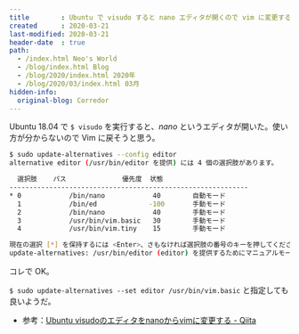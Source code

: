 ```yaml
---
title        : Ubuntu で visudo すると nano エディタが開くので vim に変更する
created      : 2020-03-21
last-modified: 2020-03-21
header-date  : true
path:
  - /index.html Neo's World
  - /blog/index.html Blog
  - /blog/2020/index.html 2020年
  - /blog/2020/03/index.html 03月
hidden-info:
  original-blog: Corredor
---
```


Ubuntu 18.04 で `$ visudo` を実行すると、_nano_ というエディタが開いた。使い方が分からないので Vim に戻そうと思う。

```bash
$ sudo update-alternatives --config editor
alternative editor (/usr/bin/editor を提供) には 4 個の選択肢があります。

  選択肢    パス              優先度  状態
------------------------------------------------------------
* 0            /bin/nano            40        自動モード
  1            /bin/ed             -100       手動モード
  2            /bin/nano            40        手動モード
  3            /usr/bin/vim.basic   30        手動モード
  4            /usr/bin/vim.tiny    15        手動モード

現在の選択 [*] を保持するには <Enter>、さもなければ選択肢の番号のキーを押してください:  # ココで「3」と入力して Enter
update-alternatives: /usr/bin/editor (editor) を提供するためにマニュアルモードで /usr/bin/vim.basic を使います
```

コレで OK。

`$ sudo update-alternatives --set editor /usr/bin/vim.basic` と指定しても良いようだ。

- 参考：[Ubuntu visudoのエディタをnanoからvimに変更する - Qiita](https://qiita.com/koara-local/items/35b999631b6ab41fdc9f)
